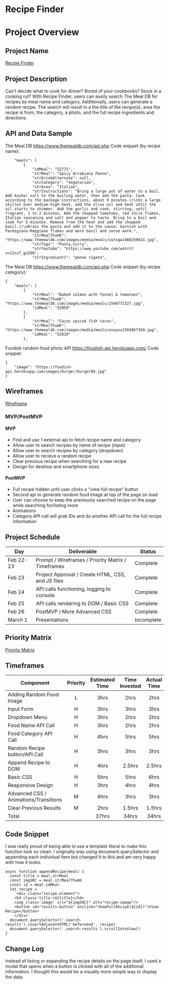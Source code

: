 # Recipe Finder

# Project Overview

## Project Name

[Recipe Finder](https://selincetinkaya.github.io/Recipe-Finder/)

## Project Description

Can't decide what to cook for dinner? Bored of your cookbooks? Stuck in a cooking rut? With Recipe Finder, users can easily search The Meal DB for recipes by meal name and category. Additionally, users can generate a random recipe. The search will result in a the title of the recipe(s), area the recipe is from, the category, a photo, and the full recipe ingredients and directions.

## API and Data Sample

The Meal DB
https://www.themealdb.com/api.php
Code snippet (by recipe name):

```{
    "meals": [
        {
            "idMeal": "52771",
            "strMeal": "Spicy Arrabiata Penne",
            "strDrinkAlternate": null,
            "strCategory": "Vegetarian",
            "strArea": "Italian",
            "strInstructions": "Bring a large pot of water to a boil. Add kosher salt to the boiling water, then add the pasta. Cook according to the package instructions, about 9 minutes.\r\nIn a large skillet over medium-high heat, add the olive oil and heat until the oil starts to shimmer. Add the garlic and cook, stirring, until fragrant, 1 to 2 minutes. Add the chopped tomatoes, red chile flakes, Italian seasoning and salt and pepper to taste. Bring to a boil and cook for 5 minutes. Remove from the heat and add the chopped basil.\r\nDrain the pasta and add it to the sauce. Garnish with Parmigiano-Reggiano flakes and more basil and serve warm.",
            "strMealThumb": "https://www.themealdb.com/images/media/meals/ustsqw1468250014.jpg",
            "strTags": "Pasta,Curry",
            "strYoutube": "https://www.youtube.com/watch?v=1IszT_guI08",
            "strIngredient1": "penne rigate",
```
The Meal DB
https://www.themealdb.com/api.php
Code snippet (by recipe category):
```
{
    "meals": [
        {
            "strMeal": "Baked salmon with fennel & tomatoes",
            "strMealThumb": "https://www.themealdb.com/images/media/meals/1548772327.jpg",
            "idMeal": "52959"
        },
        {
            "strMeal": "Cajun spiced fish tacos",
            "strMealThumb": "https://www.themealdb.com/images/media/meals/uvuyxu1503067369.jpg",
            "idMeal": "52819"
        },
```

Foodish random food photo API
https://foodish-api.herokuapp.com/
Code snippet:
```
{
    "image": "https://foodish-api.herokuapp.com/images/burger/burger60.jpg"
}
```


## Wireframes

[Wireframe](https://wireframe.cc/1wNLfi)

### MVP/PostMVP

#### MVP 

- Find and use 1 external api to fetch recipe name and category
- Allow user to search recipes by name of recipe (input)
- Allow user to search recipes by category (dropdown)
- Allow user to recieve a random recipe
- Clear previous recipe when searching for a new recipe
- Design for desktop and smartphone sizes

#### PostMVP  

- Full recipe hidden until user clicks a "view full recipe" button
- Second api to generate random food image at top of the page on load
- User can choose to keep the previously searched recipe on the page while searching for/listing more
- Animations
- Category API call will grab IDs and do another API call for the full recipe information

## Project Schedule

|  Day | Deliverable | Status
|---|---| ---|
|Feb 22-23| Prompt / Wireframes / Priority Matrix / Timeframes | Complete
|Feb 23| Project Approval / Create HTML, CSS, and JS files| Complete
|Feb 24| API calls functioning, logging to console | Complete
|Feb 25| API calls rendering to DOM / Basic CSS  | Complete
|Feb 26| PostMVP / More Advanced CSS| Complete
|March 1| Presentations | Incomplete

## Priority Matrix

[Priority Matrix](https://lucid.app/lucidchart/invitations/accept/de05d9c2-ac7c-4925-9260-a697f7fcff41)

## Timeframes

| Component | Priority | Estimated Time | Time Invested | Actual Time |
| --- | :---: |  :---: | :---: | :---: |
| Adding Random Food Image | L | 3hrs| 2hrs | 2hrs |
| Input Form | H | 3hrs| 3hrs | 3hrs |
| Dropdown Menu | H | 3hrs| 2hrs | 2hrs |
| Food Name API Call | H | 3hrs| 2hrs | 2hrs |
| Food Category API Call | H | 4hrs| 5hrs | 5hrs |
| Random Recipe button/API Call | H | 3hrs| 3hrs | 3hrs |
| Append Recipe to DOM | H | 4hrs| 2.5hrs | 2.5hrs |
| Basic CSS | H | 5hrs| 5hrs | 6hrs |
| Responsive Design | H | 3hrs| 4hrs | 4hrs |
| Advanced CSS / Animations/Transitions | M | 4hrs| 3hrs | 3hrs |
| Clear Previous Results | M | 2hrs| 1.5hrs | 1.5hrs |
| Total |  | 37hrs| 34hrs | 34hrs |

## Code Snippet

I was really proud of being able to use a template literal to make this function look so clean. I originally was using document.querySelector and appending each individual item but changed it to this and am very happy with how it looks.

```
async function appendRecipe(meal) {
  const title = meal.strMeal
  const imgSRC = meal.strMealThumb
  const id = meal.idMeal
  let recipe =
    `<div class="recipe-element">
    <h4 class='title'>${title}</h4>
    <img class='image' src="${imgSRC}" alt="recipe-image"/>
    <button id="results-button" onclick="showFullRecipe(${id})">View Recipe</button>
    </div>`
  document.querySelector('.search-results').insertAdjacentHTML('beforeend', recipe)
  document.querySelector('.search-results').scrollIntoView()
}
```

## Change Log
 Instead of listing or expanding the recipe details on the page itself, I used a modal that opens when a button is clicked with all of the additional information. I thought this would be a visually more simple way to display the data.
